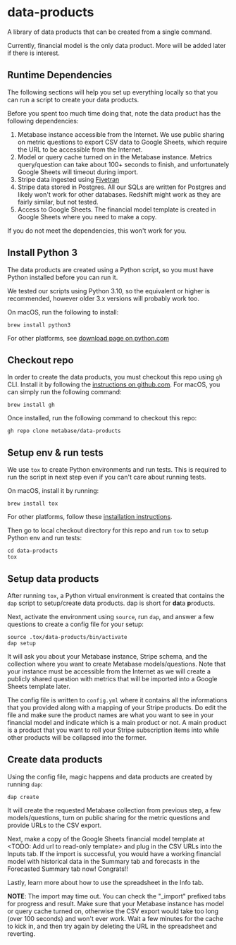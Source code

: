 # data-products

A library of data products that can be created from a single command.

Currently, financial model is the only data product. More will be added later if there is interest.

## Runtime Dependencies

The following sections will help you set up everything locally so that you can run a script to create your data
products.

Before you spent too much time doing that, note the data product has the following dependencies:

1. Metabase instance accessible from the Internet. We use public sharing on metric questions to export CSV data to
   Google Sheets, which require the URL to be accessible from the Internet.
2. Model or query cache turned on in the Metabase instance. Metrics query/question can take about 100+ seconds to
   finish, and unfortunately Google Sheets will timeout during import.
3. Stripe data ingested using [Fivetran](https://fivetran.com/docs/applications/stripe)
4. Stripe data stored in Postgres. All our SQLs are written for Postgres and likely won't work for other databases.
   Redshift might work as they are fairly similar, but not tested.
5. Access to Google Sheets. The financial model template is created in Google Sheets where you need to make a copy.

If you do not meet the dependencies, this won't work for you.

## Install Python 3

The data products are created using a Python script, so you must have Python installed before you can run it.

We tested our scripts using Python 3.10, so the equivalent or higher is recommended, however older 3.x versions will
probably work too.

On macOS, run the following to install:

```
brew install python3
```

For other platforms, see [download page on python.com](https://www.python.org/downloads/)


## Checkout repo

In order to create the data products, you must checkout this repo using `gh` CLI.
Install it by following the [instructions on github.com](https://cli.github.com/).
For macOS, you can simply run the following command:

```console
brew install gh
```

Once installed, run the following command to checkout this repo:

```
gh repo clone metabase/data-products
```

## Setup env & run tests

We use `tox` to create Python environments and run tests. This is required to run the script in next step even if you
can't care about running tests.

On macOS, install it by running:

```console
brew install tox
```

For other platforms, follow these [installation instructions](https://tox.wiki/en/latest/installation.html).

Then go to local checkout directory for this repo and run `tox` to setup Python env and run tests:

```console
cd data-products
tox
```

## Setup data products

After running `tox`, a Python virtual environment is created that contains the `dap` script to setup/create data
products. dap is short for **da**ta **p**roducts.

Next, activate the environment using `source`, run `dap`, and answer a few questions to create a config file for your
setup:

```
source .tox/data-products/bin/activate
dap setup
```

It will ask you about your Metabase instance, Stripe schema, and the collection where you want to create Metabase
models/questions. Note that your instance must be accessible from the Internet as we will create a publicly shared
question with metrics that will be imported into a Google Sheets template later.

The config file is written to `config.yml` where it contains all the informations that you provided along with a mapping
of your Stripe products. Do edit the file and make sure the product names are what you want to see in your financial
model and indicate which is a main product or not. A main product is a product that you want to roll your Stripe
subscription items into while other products will be collapsed into the former.

## Create data products

Using the config file, magic happens and data products are created by running `dap`:

```
dap create
```

It will create the requested Metabase collection from previous step, a few models/questions, turn on public sharing for
the metric questions and provide URLs to the CSV export.

Next, make a copy of the Google Sheets financial model template at <TODO: Add url to read-only template> and plug in
the CSV URLs into the Inputs tab. If the import is successful, you would have a working financial model with historical
data in the Summary tab and forecasts in the Forecasted Summary tab now! Congrats!!

Lastly, learn more about how to use the spreadsheet in the Info tab.

**NOTE**: The import may time out. You can check the "\_import" prefixed tabs for progress and result. Make sure that
your Metabase instance has model or query cache turned on, otherwise the CSV export would take too long (over 100
seconds) and won't ever work. Wait a few minutes for the cache to kick in, and then try again by deleting the URL in the
spreadsheet and reverting.
